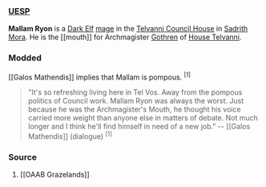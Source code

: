### [UESP](https://en.uesp.net/wiki/Morrowind:Mallam_Ryon)
**Mallam Ryon** is a [Dark Elf](https://en.uesp.net/wiki/Morrowind:Dark_Elf "Morrowind:Dark Elf") [mage](https://en.uesp.net/wiki/Morrowind:Mage_(class) "Morrowind:Mage (class)") in the [Telvanni Council House](https://en.uesp.net/wiki/Morrowind:Telvanni_Council_House "Morrowind:Telvanni Council House") in [Sadrith Mora](https://en.uesp.net/wiki/Morrowind:Sadrith_Mora "Morrowind:Sadrith Mora"). He is the [[mouth]] for Archmagister [Gothren](https://en.uesp.net/wiki/Morrowind:Gothren "Morrowind:Gothren") of [House Telvanni](https://en.uesp.net/wiki/Morrowind:House_Telvanni "Morrowind:House Telvanni").
### Modded
[[Galos Mathendis]] implies that Mallam is pompous. <sup>[1]</sup>

> "It's so refreshing living here in Tel Vos. Away from the pompous politics of Council work. Mallam Ryon was always the worst. Just because he was the Archmagister's Mouth, he thought his voice carried more weight than anyone else in matters of debate. Not much longer and I think he'll find himself in need of a new job."
> -- [[Galos Mathendis]] (dialogue) <sup>[1]</sup>
### Source
1. [[OAAB Grazelands]]